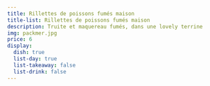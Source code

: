 ```yaml
---
title: Rillettes de poissons fumés maison
title-list: Rillettes de poissons fumés maison
description: Truite et maquereau fumés, dans une lovely terrine
img: packmer.jpg
price: 6
display:
  dish: true
  list-day: true
  list-takeaway: false
  list-drink: false
---
```

